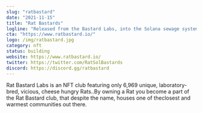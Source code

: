 ```yaml
---
slug: "ratbastard"
date: "2021-11-15"
title: "Rat Bastards"
logline: "Released from the Bastard Labs, into the Solana sewage systems : Genetically mutated 6,969 vicious Bastard Rats"
cta: "https://www.ratbastard.io/"
logo: /img/ratbastard.jpg
category: nft
status: building
website: https://www.ratbastard.io/
twitter: https://twitter.com/RatSolBastards
discord: https://discord.gg/ratbastard
---
```


Rat Bastard Labs is an NFT club featuring only 6,969 unique, laboratory-bred, vicious, cheese hungry Rats..By owning a Rat you become a part of the Rat Bastard club, 
that despite the name, houses one of theclosest and warmest communities out there.

